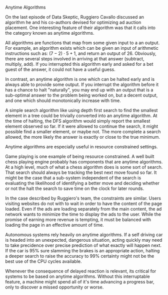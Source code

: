 Anytime Algorithms

On the last episode of Data Skeptic, Ruggiero Cavallo discussed an algorithm he and his co-authors devised for optimizing ad auction placement.  One interesting feature of their algorithm was that it calls into the category known as anytime algorithms.

All algorithms are functions that map from some given input to a an output.  For example, an algorithm exists which can be given an input of arithmetic instructions such as: $(7-2) \cdot 5 + 1$, and return an output of 26.  Obviously, there are several steps involved in arriving at that answer (subtract, multiply, add).  If you interrupted this algorithm early and asked for a bet guest of the answer, it could not have a useful guess.

In contrast, an anytime algorithm is one which can be halted early and is always able to provide some output.  If you interrupt the algorithm before it has a chance to halt "naturally", you may end up with an output that is a sub-optimal answer to the problem being worked on, but a decent output, and one which should monotonically increase with time.

A simple search algorithm like using depth first search to find the smallest element in a tree could be trivially converted into an anytime algorithm.  At the time of halting, the DFS algorithm would simply report the smallest element observed so far.  If it were allowed to continue the search, it might possible find a smaller element, or maybe not.  The more complete a search allowed, the more likely the answer is exactly or close to the true minimum.

Anytime algorithms are especially useful in resource constrained settings.

Game playing is one example of being resource constrained.  A well built chess playing engine probably has components that are anytime algorithms.  At a high level, much of what a chess algorithm does is some sort of search.  That search should always be tracking the best next move found so far.  It might be the case that a sub-system independent of the search is evaluating the likelihood of identifying a better move and deciding whether or not the halt the search to save time on the clock for later rounds.

In the case described by Ruggiero's team, the constraints are similar.  Users visiting websites do not with to wait in order to have the content of the page loaded.  Even if the ads are loading separately from the main content, the ad network wants to minimize the time to display the ads to the user.  While the promise of earning more revenue is tempting, it must be balanced with loading the page in an effective amount of time.

Autonomous systems rely heavily on anytime algorithms.  If a self driving car is headed into an unexpected, dangerous situation, acting quickly may need to take precidence over precise prediction of what exactly will happen next.  If the car is 95% sure slamming the brakes is an appropriate action, halting a deeper search to raise the accuracy to 99% certainty might not be the best use of the CPU cycles available.

Whenever the consequence of delayed reaction is relevant, its critical for systems to be based on anytime algorithms.  Without this interruptable feature, a machine might spend all of it's time advancing a progress bar, only to discover a missed opportunity or worse.